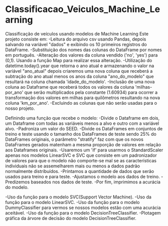 # Classificacao_Veiculos_Machine_Learning
Classificação de veículos usando modelos de Machine Learning
Este projeto consiste em:
-Leitura do arquivo csv usando Pandas, depois salvando na variável "dados" e exibindo os 10 primeiros registros do DataFrame.
-Substituição dos nomes das colunas do DataFrame por nomes em português.
-Alteração dos valores da coluna vendido ('no', 'yes') para (0,1). Usando a função Map para realizar essa alteração.
-Utilização do datetime.today().year que retorna o ano atual e armazenando o valor na variável "ano_atual" depois criaremos uma nova coluna que receberá a subtração do ano atual menos os anos da coluna "ano_do_modelo" que resultará na coluna chamada 'idade_do_modelo'.
-Inclusão de uma nova coluna ao Dataframe que receberá todos os valores da coluna 'milhas-por_ano' que serão multiplicados pela constante (1.60934) para ocorrer a transformação dos valores em milhas para quilômetros resultando na nova coluna 'km_por_ano'.
-Excluindo as colunas que não serão usadas para o nosso projeto.

Definindo uma função que recebe o modelo:
-Divide o Dataframe em dois, um Dataframe com todas as variáveis menos a alvo e outro com a variável alvo.
-Padroniza um valor do SEED.
-Divide os DataFrames em conjuntos de treino e teste usando o tamanho dos DataFrames de teste sendo 25% do DataFrames originais, o parâmetro "stratify" faz com que os novos DataFrames gerados matenham a mesma proporção de valores em relação aos Dataframes originais.
-Usaremos um 'if' para usarmos o StandardScaler apenas nos modelos LinearSVC e SVC que consiste em um padronizador de valores para que o modelo não comporte-se mal se as características individuais não se assemelharem mais ou menos a dados padrão normalmente distribuídos.
-Printamos a quantidade de dados que serão usados para treino e para teste.
-Ajustamos o modelo aos dados de treino.
-Predizemos baseados nos dados de teste.
-Por fim, imprimimos a acurácia do modelo.

-Uso da função para o modelo SVC(Support Vector Machine).
-Uso da função para o modelo LinearSVC.
-Uso da função para o modelo DummyClassifier para vermos se nossos modelos estão com uma acurácia aceitável.
-Uso da função para o modelo DecisionTreeClassifier.
-Plotagem gráfica da árvore de decisão do modelo DecisionTreeClassifier.
